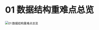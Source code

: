 # 01  数据结构重难点总览

<img src="https://cvp.oss-cn-shanghai.aliyuncs.com/picgo/202308061607034.png" alt="01  数据结构重难点总览" style="zoom: 67%;" />